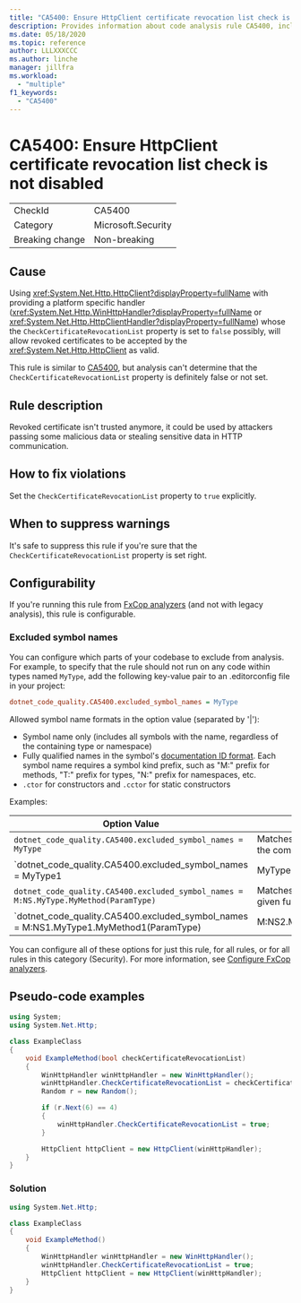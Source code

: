 ```yaml
---
title: "CA5400: Ensure HttpClient certificate revocation list check is not disabled"
description: Provides information about code analysis rule CA5400, including causes, how to fix violations, and when to suppress it.
ms.date: 05/18/2020
ms.topic: reference
author: LLLXXXCCC
ms.author: linche
manager: jillfra
ms.workload:
  - "multiple"
f1_keywords:
  - "CA5400"
---
```

# CA5400: Ensure HttpClient certificate revocation list check is not disabled

|||
|-|-|
|CheckId|CA5400|
|Category|Microsoft.Security|
|Breaking change|Non-breaking|

## Cause

Using <xref:System.Net.Http.HttpClient?displayProperty=fullName> with providing a platform specific handler (<xref:System.Net.Http.WinHttpHandler?displayProperty=fullName> or <xref:System.Net.Http.HttpClientHandler?displayProperty=fullName>) whose the `CheckCertificateRevocationList` property is set to `false` possibly, will allow revoked certificates to be accepted by the <xref:System.Net.Http.HttpClient> as valid.

This rule is similar to [CA5400](ca5400.md), but analysis can't determine that the `CheckCertificateRevocationList` property is definitely false or not set.

## Rule description

Revoked certificate isn't trusted anymore, it could be used by attackers passing some malicious data or stealing sensitive data in HTTP communication.

## How to fix violations

Set the `CheckCertificateRevocationList` property to `true` explicitly.

## When to suppress warnings

It's safe to suppress this rule if you're sure that the `CheckCertificateRevocationList` property is set right.

## Configurability

If you're running this rule from [FxCop analyzers](install-fxcop-analyzers.md) (and not with legacy analysis), this rule is configurable.

### Excluded symbol names

You can configure which parts of your codebase to exclude from analysis. For example, to specify that the rule should not run on any code within types named `MyType`, add the following key-value pair to an .editorconfig file in your project:

```ini
dotnet_code_quality.CA5400.excluded_symbol_names = MyType
```

Allowed symbol name formats in the option value (separated by '|'):
  - Symbol name only (includes all symbols with the name, regardless of the containing type or namespace)
  - Fully qualified names in the symbol's [documentation ID format](https://github.com/dotnet/csharplang/blob/master/spec/documentation-comments.md#id-string-format). Each symbol name requires a symbol kind prefix, such as "M:" prefix for methods, "T:" prefix for types, "N:" prefix for namespaces, etc.
  - `.ctor` for constructors and `.cctor` for static constructors

Examples:

| Option Value | Summary |
| --- | --- |
|`dotnet_code_quality.CA5400.excluded_symbol_names = MyType` | Matches all symbols named 'MyType' in the compilation
|`dotnet_code_quality.CA5400.excluded_symbol_names = MyType1|MyType2` | Matches all symbols named either 'MyType1' or 'MyType2' in the compilation
|`dotnet_code_quality.CA5400.excluded_symbol_names = M:NS.MyType.MyMethod(ParamType)` | Matches specific method 'MyMethod' with given fully qualified signature
|`dotnet_code_quality.CA5400.excluded_symbol_names = M:NS1.MyType1.MyMethod1(ParamType)|M:NS2.MyType2.MyMethod2(ParamType)` | Matches specific methods 'MyMethod1' and 'MyMethod2' with respective fully qualified signature

You can configure all of these options for just this rule, for all rules, or for all rules in this category (Security). For more information, see [Configure FxCop analyzers](configure-fxcop-analyzers.md).

## Pseudo-code examples

```csharp
using System;
using System.Net.Http;

class ExampleClass
{
    void ExampleMethod(bool checkCertificateRevocationList)
    {
        WinHttpHandler winHttpHandler = new WinHttpHandler();
        winHttpHandler.CheckCertificateRevocationList = checkCertificateRevocationList;
        Random r = new Random();

        if (r.Next(6) == 4)
        {
            winHttpHandler.CheckCertificateRevocationList = true;
        }

        HttpClient httpClient = new HttpClient(winHttpHandler);
    }
}
```

### Solution

```csharp
using System.Net.Http;

class ExampleClass
{
    void ExampleMethod()
    {
        WinHttpHandler winHttpHandler = new WinHttpHandler();
        winHttpHandler.CheckCertificateRevocationList = true;
        HttpClient httpClient = new HttpClient(winHttpHandler);
    }
}
```
